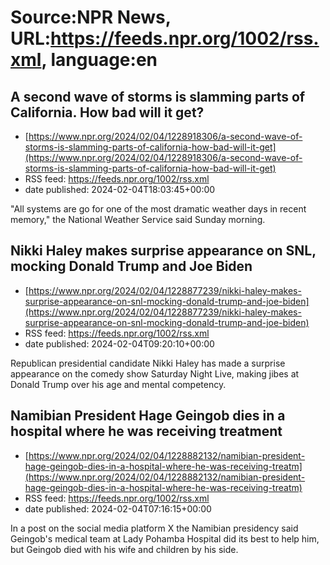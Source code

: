 # Source:NPR News, URL:https://feeds.npr.org/1002/rss.xml, language:en

## A second wave of storms is slamming parts of California. How bad will it get?
 - [https://www.npr.org/2024/02/04/1228918306/a-second-wave-of-storms-is-slamming-parts-of-california-how-bad-will-it-get](https://www.npr.org/2024/02/04/1228918306/a-second-wave-of-storms-is-slamming-parts-of-california-how-bad-will-it-get)
 - RSS feed: https://feeds.npr.org/1002/rss.xml
 - date published: 2024-02-04T18:03:45+00:00

"All systems are go for one of the most dramatic weather days in recent memory," the National Weather Service said Sunday morning.

## Nikki Haley makes surprise appearance on SNL, mocking Donald Trump and Joe Biden
 - [https://www.npr.org/2024/02/04/1228877239/nikki-haley-makes-surprise-appearance-on-snl-mocking-donald-trump-and-joe-biden](https://www.npr.org/2024/02/04/1228877239/nikki-haley-makes-surprise-appearance-on-snl-mocking-donald-trump-and-joe-biden)
 - RSS feed: https://feeds.npr.org/1002/rss.xml
 - date published: 2024-02-04T09:20:10+00:00

Republican presidential candidate Nikki Haley has made a surprise appearance on the comedy show Saturday Night Live, making jibes at Donald Trump over his age and mental competency.

## Namibian President Hage Geingob dies in a hospital where he was receiving treatment
 - [https://www.npr.org/2024/02/04/1228882132/namibian-president-hage-geingob-dies-in-a-hospital-where-he-was-receiving-treatm](https://www.npr.org/2024/02/04/1228882132/namibian-president-hage-geingob-dies-in-a-hospital-where-he-was-receiving-treatm)
 - RSS feed: https://feeds.npr.org/1002/rss.xml
 - date published: 2024-02-04T07:16:15+00:00

In a post on the social media platform X the Namibian presidency said Geingob's medical team at Lady Pohamba Hospital did its best to help him, but Geingob died with his wife and children by his side.


